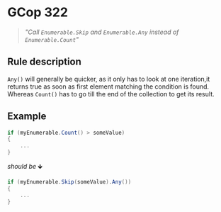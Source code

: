 ﻿# GCop 322

> *"Call `Enumerable.Skip` and `Enumerable.Any` instead of `Enumerable.Count`"*

## Rule description

`Any()` will generally be quicker, as it only has to look at one iteration,it returns true as soon as first element matching the condition is found. Whereas `Count()` has to go till the end of the collection to get its result.

## Example

```csharp
if (myEnumerable.Count() > someValue)
{
    ...
}
```

*should be* 🡻

```csharp
if (myEnumerable.Skip(someValue).Any())
{
    ...
}
```

